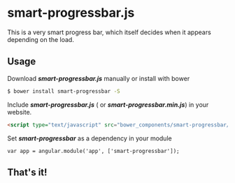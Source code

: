 # smart-progressbar.js
This is a very smart progress bar, which itself decides when it appears depending on the load.

## Usage
Download ***smart-progressbar.js*** manually or install with bower
```bash
$ bower install smart-progressbar -S
```  
Include ***smart-progressbar.js*** ( or ***smart-progressbar.min.js***) in your website.
```html
<script type="text/javascript" src="bower_components/smart-progressbar/smart-progressbar.min.js"></script>
```

Set ***smart-progressbar*** as a dependency in your module

    var app = angular.module('app', ['smart-progressbar']);
    
## That's it!
